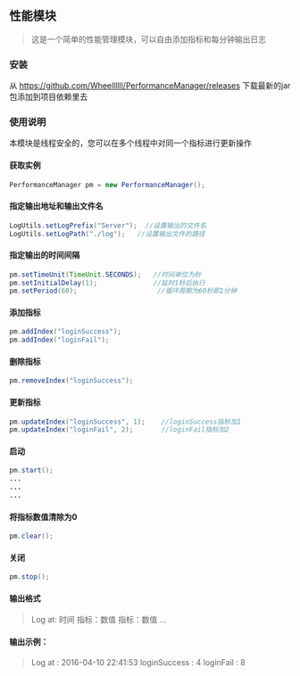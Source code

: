 ## 性能模块
> 这是一个简单的性能管理模块，可以自由添加指标和每分钟输出日志

### 安装
从 https://github.com/Wheellllll/PerformanceManager/releases 下载最新的jar包添加到项目依赖里去

### 使用说明
本模块是线程安全的，您可以在多个线程中对同一个指标进行更新操作

#### 获取实例
```java
PerformanceManager pm = new PerformanceManager();
```

#### 指定输出地址和输出文件名
```java
LogUtils.setLogPrefix("Server");  //设置输出的文件名
LogUtils.setLogPath("./log");   //设置输出文件的路径
```

#### 指定输出的时间间隔
```java
pm.setTimeUnit(TimeUnit.SECONDS);   //时间单位为秒
pm.setInitialDelay(1);              //延时1秒后执行
pm.setPeriod(60);                    //循环周期为60秒即1分钟
```

#### 添加指标
```java
pm.addIndex("loginSuccess");
pm.addIndex("loginFail");
```

#### 删除指标
```java
pm.removeIndex("loginSuccess");
```

#### 更新指标
```java
pm.updateIndex("loginSuccess", 1);    //loginSuccess指标加1
pm.updateIndex("loginFail", 2);       //loginFail指标加2
```

#### 启动
```java
pm.start();
...
...
...
```


#### 将指标数值清除为0
```java
pm.clear();
```

#### 关闭
```java
pm.stop();
```
#### 输出格式
>Log at: 时间
指标：数值
指标：数值
...

#### 输出示例：
>Log at : 2016-04-10 22:41:53
	loginSuccess : 4
	loginFail : 8
